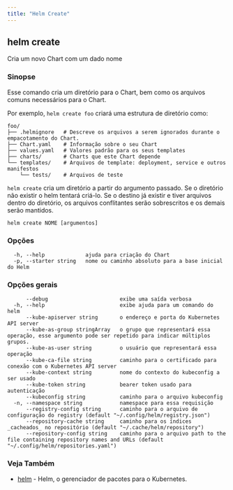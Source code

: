 ```yaml
---
title: "Helm Create"
---
```


## helm create

Cria um novo Chart com um dado nome

### Sinopse

Esse comando cria um diretório para o Chart, bem como os arquivos comuns
necessários para o Chart.

Por exemplo, `helm create foo` criará uma estrutura de diretório como:

    foo/
    ├── .helmignore   # Descreve os arquivos a serem ignorados durante o empacotamento do Chart.
    ├── Chart.yaml    # Informação sobre o seu Chart
    ├── values.yaml   # Valores padrão para os seus templates
    ├── charts/       # Charts que este Chart depende
    └── templates/    # Arquivos de template: deployment, service e outros manifestos
        └── tests/    # Arquivos de teste

`helm create` cria um diretório a partir do argumento passado. Se o diretório não
existir o helm tentará criá-lo. Se o destino já existir e tiver arquivos dentro
do diretório, os arquivos conflitantes serão sobrescritos e os demais serão mantidos.
```
helm create NOME [argumentos]
```

### Opções

```
  -h, --help             ajuda para criação do Chart
  -p, --starter string   nome ou caminho absoluto para a base inicial do Helm
```

### Opções gerais

```
      --debug                       exibe uma saída verbosa
  -h, --help                        exibe ajuda para um comando do helm
      --kube-apiserver string       o endereço e porta do Kubernetes API server
      --kube-as-group stringArray   o grupo que representará essa operação, esse argumento pode ser repetido para indicar múltiplos grupos.
      --kube-as-user string         o usuário que representará essa operação
      --kube-ca-file string         caminho para o certificado para conexão com o Kubernetes API server
      --kube-context string         nome do contexto do kubeconfig a ser usado
      --kube-token string           bearer token usado para autenticação
      --kubeconfig string           caminho para o arquivo kubeconfig
  -n, --namespace string            namespace para essa requisição
      --registry-config string      caminho para o arquivo de configuração do registry (default "~/.config/helm/registry.json")
      --repository-cache string     caminho para os índices _cacheados_ no repositório (default "~/.cache/helm/repository")
      --repository-config string    caminho para o arquivo path to the file containing repository names and URLs (default "~/.config/helm/repositories.yaml")
```

### Veja Também

* [helm](helm.md) - Helm, o gerenciador de pacotes para o Kubernetes.